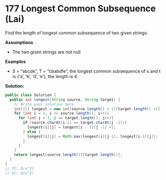 # 177 Longest Common Subsequence (Lai)

Find the length of longest common subsequence of two given strings.

**Assumptions**

- The two given strings are not null

**Examples**

- S = “abcde”, T = “cbabdfe”, the longest common subsequence of s and t is {‘a’, ‘b’, ‘d’, ‘e’}, the length is 4.



**Solution:**

```java
public class Solution {
  public int longest(String source, String target) {
    // Write your solution here
    int[][] longest = new int[source.length() + 1][target.length() +1];
    for (int i = 1; i <= source.length(); i++){
      for (int j = 1; j <= target.length(); j++){
        if (source.charAt(i-1) == target.charAt(j -1)){
          longest[i][j] = longest[i - 1][j -1] +1;
        } else {
          longest[i][j] = Math.max(longest[i][j-1], longest[i-1][j]);
        }
      }
    }
    return longest[source.length()][target.length()];
  }
}
// TC: O(n^2)
// SC: O(n^2)
```

